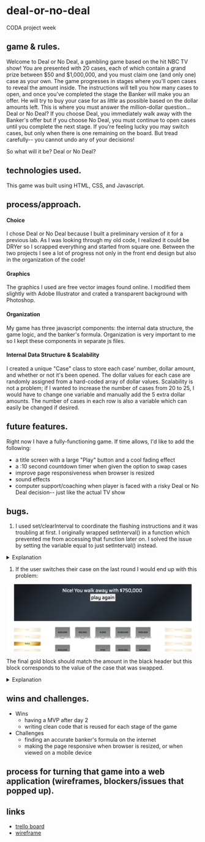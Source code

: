 # deal-or-no-deal
CODA project week

## game & rules.
Welcome to Deal or No Deal, a gambling game based on the hit NBC TV show! You are presented with 20 cases, each of which contain a grand prize between $50 and $1,000,000, and you must claim one (and only one) case as your own. The game progresses in stages where you'll open cases to reveal the amount inside. The instructions will tell you how many cases to open, and once you've completed the stage the Banker will make you an offer. He will try to buy your case for as *little* as possible based on the dollar amounts left. This is where you must answer the million-dollar question... Deal or No Deal? If you choose Deal, you immediately walk away with the Banker's offer but if you choose No Deal, you must continue to open cases until you complete the next stage. If you're feeling lucky you may switch cases, but only when there is one remaining on the board. But tread carefully-- you cannot undo any of your decisions!

So what will it be? Deal or No Deal?

## technologies used.
This game was built using HTML, CSS, and Javascript.

## process/approach.

#### Choice
I chose Deal or No Deal because I built a preliminary version of it for a previous lab. As I was looking through my old code, I realized it could be DRYer so I scrapped everything and started from square one. Between the two projects I see a lot of progress not only in the
front end design but also in the organization of the code!

#### Graphics
The graphics I used are free vector images found online. I modified them slightly with Adobe Illustrator and crated a transparent background with Photoshop.

#### Organization
My game has three javascript components: the internal data structure, the game logic, and the banker's formula. Organization is very important to me so I kept these components in separate js files.

#### Internal Data Structure & Scalability
I created a unique "Case" class to store each case' number, dollar amount, and whether or not it's been opened. The dollar values for each case are randomly assigned from a hard-coded array of dollar values. Scalability is not a problem; if I wanted to increase the number of cases from 20 to 25, I would have to change one variable  and manually add the 5 extra dollar amounts. The number of cases in each row is also a variable which can easily be changed if desired.

## future features.
Right now I have a fully-functioning game. If time allows, I'd like to add the following:
  * a title screen with a large "Play" button and a cool fading effect
  * a :10 second countdown timer when given the option to swap cases
  * improve page responsiveness when browser is resized
  * sound effects
  * computer support/coaching when player is faced with a risky Deal or No Deal decision-- just like the actual TV show

## bugs.
1. I used set/clearInterval to coordinate the flashing instructions and it was troubling at first. I originally wrapped setInterval() in  a function which prevented me from accessing that function later on. I solved the issue by setting the variable equal to just setInterval() instead.

  <details>
  <summary>Explanation</summary>
    Before: <br>

    var interval = function(){
      setInterval(..., 1200);
    }

    <br><br>
    After: <br>

    var interval = setInterval(function(){
      .
      .
      .
    }, 1200);

    <br><br>
  </details>


1. If the user switches their case on the last round I would end up with this problem:

  ![Image](bugs/end-screen.png)

  The final gold block should match the amount in the black header but this block corresponds to the value of the case that was swapped.  <details>
  <summary>Explanation</summary>
  <br>
    When the user chooses his/her case at the beginning of the game, that case's class changes from "case" to "selected". When a case is opened, its class changes from "case" to "opened". But if a case is swapped at the end, its retains the class "selected". I have a function that fades out the gold block matching the value of each "opened" case, so what I forgot to do here was to (1) fade out the case on the board with the "selected" class and (2) keep the block corresponding to the case that was won.
  </details>




## wins and challenges.
* Wins
  * having a MVP after day 2
  * writing clean code that is reused for each stage of the game
* Challenges
  * finding an accurate banker's formula on the internet
  * making the page responsive when browser is resized, or when viewed on a mobile device

##  process for turning that game into a web application (wireframes, blockers/issues that popped up).


## links
* [trello board](http://google.com)
* [wireframe](https://wireframe.cc/P2djAa)
